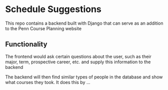 # Schedule Suggestions

This repo contains a backend built with Django that can serve as an addition to the Penn Course Planning website

## Functionality
The frontend would ask certain questions about the user, such as their major, term, prospective career, etc. and supply this information to the backend

The backend will then find similar types of people in the database and show what courses they took. It does this by ...